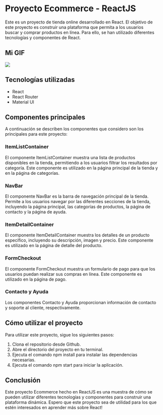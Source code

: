 # Proyecto Ecommerce - ReactJS

Este es un proyecto de tienda online desarrollado en React. El objetivo de este proyecto es construir una plataforma que permita a los usuarios buscar y comprar productos en línea. Para ello, se han utilizado diferentes tecnologías y componentes de React.

## Mi GIF
![](https://github.com/kevin-pacheco/proyectoReactJS/blob/main/coder-k2023/public/Byte-STORE-Google-Chrome-min.gif)

## Tecnologías utilizadas

- React
- React Router
- Material UI

## Componentes principales

A continuación se describen los componentes que considero son los principales para este proyecto:

### ItemListContainer

El componente ItemListContainer muestra una lista de productos disponibles en la tienda, permitiendo a los usuarios filtrar los resultados por categoría. Este componente es utilizado en la página principal de la tienda y en la página de categorías.

### NavBar

El componente NavBar es la barra de navegación principal de la tienda. Permite a los usuarios navegar por las diferentes secciones de la tienda, incluyendo la página principal, las categorías de productos, la página de contacto y la página de ayuda.

### ItemDetailContainer

El componente ItemDetailContainer muestra los detalles de un producto específico, incluyendo su descripción, imagen y precio. Este componente es utilizado en la página de detalle del producto.

### FormCheckout

El componente FormCheckout muestra un formulario de pago para que los usuarios puedan realizar sus compras en línea. Este componente es utilizado en la página de pago.

### Contacto y Ayuda

Los componentes Contacto y Ayuda proporcionan información de contacto y soporte al cliente, respectivamente.

## Cómo utilizar el proyecto

Para utilizar este proyecto, sigue los siguientes pasos:

1. Clona el repositorio desde Github.
2. Abre el directorio del proyecto en tu terminal.
3. Ejecuta el comando npm install para instalar las dependencias necesarias.
4. Ejecuta el comando npm start para iniciar la aplicación.

## Conclusión

Este proyecto Ecommerce hecho en ReactJS es una muestra de cómo se pueden utilizar diferentes tecnologías y componentes para construir una plataforma dinámica. Espero que este proyecto sea de utilidad para los que estén interesados en aprender más sobre React!

